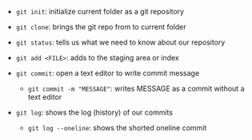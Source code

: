 - `git init`: initialize current folder as a git repository
- `git clone`: brings the git repo from <URL> to current folder
- `git status`: tells us what we need to know about our repository

- `git add <FILE>`: adds <FILE> to the staging area or index
- `git commit`: open a text editor to write commit message
  - `git commit -m "MESSAGE"`: writes MESSAGE as a commit without a text editor

- `git log`: shows the log (history) of our commits
  - `git log --oneline`: shows the shorted oneline commit

